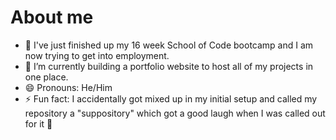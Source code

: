 # About me


- 🔭 I've just finished up my 16 week School of Code bootcamp and I am now trying to get into employment.
- 🌱 I’m currently building a portfolio website to host all of my projects in one place.
- 😄 Pronouns: He/Him
- ⚡ Fun fact: I accidentally got mixed up in my initial setup and called my repository a "suppository" which got a good laugh when I was called out for it 🤣
